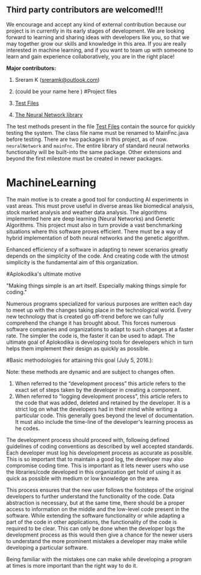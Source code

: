 ## Third party contributors are welcomed!!! 

We encourage and accept any kind of external contribution because our project is in currently in its early stages of development. We are looking forward to learning and sharing ideas with developers like you, so that we may together grow our skills and knowledge in this area. If you are really interested in machine learning, and if you want to team up with someone to learn and gain experience collaboratively, you are in the right place! 

**Major contributors:**  

1.	Sreram K (sreramk@outlook.com) 
2.	(could be your name here )
#Project files


1.	[Test Files](https://github.com/Aplokodika/MachineLearning/tree/master/ToBeTested/src/mainFnc)
2.	[The Neural Network library](https://github.com/Aplokodika/MachineLearning/tree/master/ToBeTested/src/neuralNetwork)

The test methods present in the file [Test Files](https://github.com/Aplokodika/MachineLearning/tree/master/ToBeTested/src/mainFnc) contain the source for quickly testing the system. The class file name must be renamed to MainFnc.java before testing. There are two packages in this project, as of now. `neuralNetwork` and `mainFnc`. The entire library of standard neural networks functionality will be built-into the same package. Other extensions and beyond the first milestone must be created in newer packages. 

# MachineLearning

The main motive is to create a good tool for conducting AI experiments in vast areas. This must prove useful in diverse areas like biomedical analysis, stock market analysis and weather data analysis. The algorithms implemented here are deep learning (Neural Networks) and Genetic Algorithms. This project must also in turn provide a vast benchmarking situations where this software proves efficient. There must be a way of hybrid implementation of both neural networks and the genetic algorithm. 

Enhanced efficiency of a software in adapting to newer scenarios greatly depends on the simplicity of the code.  And creating code with the utmost simplicity is the fundamental aim of this organization. 

#Aplokodika's ultimate motive

"Making things simple is an art itself. Especially making things simple for coding."

Numerous programs specialized for various purposes are written each day to meet up with the changes taking place in the technological world. Every new technology that is created go off-trend before we can fully comprehend the change it has brought about. This forces numerous software companies and organizations to adapt to such changes at a faster rate. The simpler the code is, the faster it can be used to adapt. The ultimate goal of Aplokodika is developing tools for developers which in turn helps them implement their design as quickly as possible. 


#Basic methodologies for attaining this goal (July 5, 2016.): 

Note: these methods are dynamic and are subject to changes often. 

1. When referred to the “development process” this article refers to the exact set of steps taken by the developer in creating a component. 
2. When referred to “logging development process”, this article refers to the code that was added, deleted and retained by the developer. It is a strict log on what the developers had in their mind while writing a particular code. This generally goes beyond the level of documentation. It must also include the time-line of the developer's learning process as he codes. 

The development process should proceed with, following defined guidelines of coding conventions as described by well accepted standards. Each developer must log his development process as accurate as possible. This is so important that to maintain a good log, the developer may also compromise coding time. This is important as it lets newer users who use the libraries/code developed in this organization get hold of using it as quick as possible with medium or low knowledge on the area.

This process ensures that the new user follows the footsteps of the original developers to further understand the functionality of the code. Data abstraction is necessary, but at the same time, there should be a proper access to information on the middle and the low-level code present in the software. While extending the software functionality or while adapting a part of the code in other applications, the functionality of the code is required to be clear. This can only be done when the developer logs the development process as this would then give a chance for the newer users to understand the more prominent mistakes a developer may make while developing a particular software. 

Being familiar with the mistakes one can make while developing a program at times is more important than the right way to do it.
